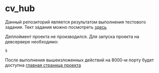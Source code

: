 # cv_hub
Данный репозиторий является результатом выполнения тестового задания.
Тект задания можно посмотреть [здесь](https://github.com/nurekil/cv-hub/blob/master/task.pdf)

Деплоймент проекта не производился. Для запуска проекта на девсервере необходимо:
```sh
$ 
```
После выполнения вышеизложенных действий на 8000-м порту будет доступна [главная страница проекта](http://127.0.0.1:8000/)
